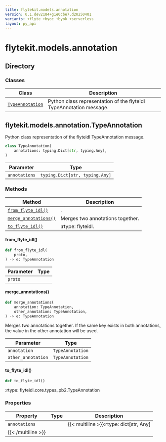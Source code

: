 ```yaml
---
title: flytekit.models.annotation
version: 0.1.dev2184+g1e0cbe7.d20250401
variants: +flyte +byoc +byok +serverless
layout: py_api
---
```


# flytekit.models.annotation

## Directory

### Classes

| Class | Description |
|-|-|
| [`TypeAnnotation`](.././flytekit.models.annotation#flytekitmodelsannotationtypeannotation) | Python class representation of the flyteidl TypeAnnotation message. |

## flytekit.models.annotation.TypeAnnotation

Python class representation of the flyteidl TypeAnnotation message.


```python
class TypeAnnotation(
    annotations: typing.Dict[str, typing.Any],
)
```
| Parameter | Type |
|-|-|
| `annotations` | `typing.Dict[str, typing.Any]` |

### Methods

| Method | Description |
|-|-|
| [`from_flyte_idl()`](#from_flyte_idl) | . |
| [`merge_annotations()`](#merge_annotations) | Merges two annotations together. |
| [`to_flyte_idl()`](#to_flyte_idl) | :rtype: flyteidl. |


#### from_flyte_idl()

```python
def from_flyte_idl(
    proto,
) -> e: TypeAnnotation
```
| Parameter | Type |
|-|-|
| `proto` |  |

#### merge_annotations()

```python
def merge_annotations(
    annotation: TypeAnnotation,
    other_annotation: TypeAnnotation,
) -> e: TypeAnnotation
```
Merges two annotations together. If the same key exists in both annotations, the value in the other annotation
will be used.


| Parameter | Type |
|-|-|
| `annotation` | `TypeAnnotation` |
| `other_annotation` | `TypeAnnotation` |

#### to_flyte_idl()

```python
def to_flyte_idl()
```
:rtype: flyteidl.core.types_pb2.TypeAnnotation


### Properties

| Property | Type | Description |
|-|-|-|
| `annotations` |  | {{< multiline >}}:rtype: dict[str, Any]
{{< /multiline >}} |

